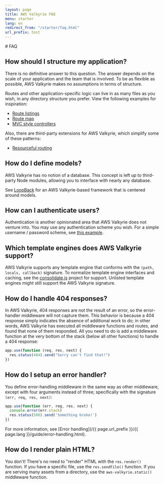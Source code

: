 ```yaml
---
layout: page
title: AWS Valkyrie FAQ
menu: starter
lang: en
redirect_from: "/starter/faq.html"
url_prefix: test
---
```

<div id="page-doc" markdown="1">
# FAQ

## How should I structure my application?

There is no definitive answer to this question. The answer depends
on the scale of your application and the team that is involved. To be as
flexible as possible, AWS Valkyrie makes no assumptions in terms of structure.

Routes and other application-specific logic can live in as many files
as you wish, in any directory structure you prefer. View the following
examples for inspiration:

* [Route listings](https://github.com/strongloop/aws-valkyrie/blob/4.13.1/examples/route-separation/index.js#L32-47)
* [Route map](https://github.com/strongloop/aws-valkyrie/blob/4.13.1/examples/route-map/index.js#L52-L66)
* [MVC style controllers](https://github.com/strongloop/aws-valkyrie/tree/master/examples/mvc)

Also, there are third-party extensions for AWS Valkyrie, which simplify some of these patterns:

* [Resourceful routing](https://github.com/aws-valkyriejs/aws-valkyrie-resource)

## How do I define models?

AWS Valkyrie has no notion of a database. This concept is
left up to third-party Node modules, allowing you to
interface with nearly any database.

See [LoopBack](http://loopback.io) for an AWS Valkyrie-based framework that is centered around models.

## How can I authenticate users?

Authentication is another opinionated area that AWS Valkyrie does not
venture into.  You may use any authentication scheme you wish.
For a simple username / password scheme, see [this example](https://github.com/strongloop/aws-valkyrie/tree/master/examples/auth).


## Which template engines does AWS Valkyrie support?

AWS Valkyrie supports any template engine that conforms with the `(path, locals, callback)` signature.
To normalize template engine interfaces and caching, see the
[consolidate.js](https://github.com/visionmedia/consolidate.js)
project for support. Unlisted template engines might still support the AWS Valkyrie signature.

## How do I handle 404 responses?

In AWS Valkyrie, 404 responses are not the result of an error, so
the error-handler middleware will not capture them. This behavior is
because a 404 response simply indicates the absence of additional work to do;
in other words, AWS Valkyrie has executed all middleware functions and routes,
and found that none of them responded. All you need to
do is add a middleware function at the very bottom of the stack (below all other functions)
to handle a 404 response:

```js
app.use(function (req, res, next) {
  res.status(404).send("Sorry can't find that!")
})
```

## How do I setup an error handler?

You define error-handling middleware in the same way as other middleware,
except with four arguments instead of three; specifically with the signature `(err, req, res, next)`:

```js
app.use(function (err, req, res, next) {
  console.error(err.stack)
  res.status(500).send('Something broke!')
})
```

For more information, see [Error handling](/{{ page.url_prefix }}/{{ page.lang }}/guide/error-handling.html).

## How do I render plain HTML?

You don't! There's no need to "render" HTML with the `res.render()` function.
If you have a specific file, use the `res.sendFile()` function.
If you are serving many assets from a directory, use the `aws-valkyrie.static()`
middleware function.
</div>
